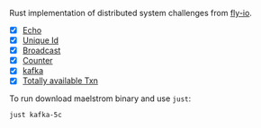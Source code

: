 Rust implementation of distributed system challenges from [fly-io](https://fly.io/dist-sys/).

- [x] [Echo](src/bin/echo.rs)
- [x] [Unique Id](src/bin/unique_id.rs)
- [x] [Broadcast](src/bin/broadcast.rs)
- [x] [Counter](src/bin/counter.rs)
- [x] [kafka](src/bin/kafka/mod.rs)
- [x] [Totally available Txn](src/bin/txn-rw/mod.rs)

To run download maelstrom binary and use `just`:

```shell
just kafka-5c
```

